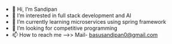 - 👋 Hi, I’m Sandipan
- 👀 I’m interested in full stack development and AI
- 🌱 I’m currently learning microservices using spring framework
- 💞️ I’m looking for competitive programming
- 📫 How to reach me -->> Mail- basusandipan0@gmail.com

<!---
smartsandi98/smartsandi98 is a ✨ special ✨ repository because its `README.md` (this file) appears on your GitHub profile.
You can click the Preview link to take a look at your changes.
--->
